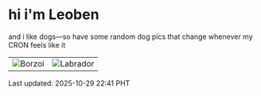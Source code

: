 # hi i'm Leoben

and i like dogs—so have some random dog pics that change whenever my CRON feels like it

|  |  |
|--------|----------|
| ![Borzoi](https://random-dog-vercel.vercel.app/api/random-borzoi?v=1761748864) | ![Labrador](https://random-dog-vercel.vercel.app/api/random-labrador?v=1761748864) |

Last updated: 2025-10-29 22:41 PHT
